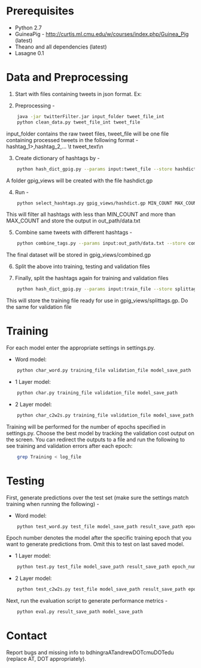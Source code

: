 Prerequisites
======================
- Python 2.7
- GuineaPig - http://curtis.ml.cmu.edu/w/courses/index.php/Guinea_Pig (latest)
- Theano and all dependencies (latest)
- Lasagne 0.1

Data and Preprocessing
=======================
1. Start with files containing tweets in json format. Ex:

2. Preprocessing - 
```sh
    java -jar twitterFilter.jar input_folder tweet_file_int
    python clean_data.py tweet_file_int tweet_file
```
input_folder contains the raw tweet files, tweet_file will be one file containing processed tweets in the following format - hashtag_1>,hashtag_2,... \t tweet_text\n

3. Create dictionary of hashtags by - 
```sh
    python hash_dict_gpig.py --params input:tweet_file --store hashdict
```
A folder gpig_views will be created with the file hashdict.gp

4. Run - 
```sh
    python select_hashtags.py gpig_views/hashdict.gp MIN_COUNT MAX_COUNT out_path
```
This will filter all hashtags with less than MIN_COUNT and more than MAX_COUNT and store the output in out_path/data.txt

5. Combine same tweets with different hashtags - 
```sh
    python combine_tags.py --params input:out_path/data.txt --store combined
```
The final dataset will be stored in gpig_views/combined.gp

6. Split the above into training, testing and validation files

7. Finally, split the hashtags again for training and validation files
```sh
    python hash_dict_gpig.py --params input:train_file --store splittags
```
This will store the training file ready for use in gpig_views/splittags.gp. Do the same for validation file

Training
========================
For each model enter the appropriate settings in settings.py.

- Word model:
```sh
    python char_word.py training_file validation_file model_save_path
```
- 1 Layer model:
```sh
    python char.py training_file validation_file model_save_path
```
- 2 Layer model:
```sh
    python char_c2w2s.py training_file validation_file model_save_path
```

Training will be performed for the number of epochs specified in settings.py. Choose the best model by tracking the validation cost output on the screen. You can redirect the outputs to a file and run the following to see training and validation errors after each epoch:
```sh
    grep Training < log_file
```

Testing
========================
First, generate predictions over the test set (make sure the settings match training when running the following) -
- Word model:
```sh
    python test_word.py test_file model_save_path result_save_path epoch_num
```
Epoch number denotes the model after the specific training epoch that you want to generate predictions from. Omit this to test on last saved model.
- 1 Layer model:
```sh
    python test.py test_file model_save_path result_save_path epoch_num
```
- 2 Layer model:
```sh
    python test_c2w2s.py test_file model_save_path result_save_path epoch_num
```

Next, run the evaluation script to generate performance metrics - 
```sh
    python eval.py result_save_path model_save_path
```

Contact
==========================
Report bugs and missing info to bdhingraATandrewDOTcmuDOTedu (replace AT, DOT appropriately).

